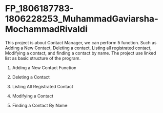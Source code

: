 # FP_1806187783-1806228253_MuhammadGaviarsha-MochammadRivaldi

This project is about Contact Manager, we can perform 5 function. Such as Adding a New Contact, Deleting a contact, Listing all registrated contact, Modifying a contact, and finding a contact by name. The project use linked list as basic structure of the program.

1. Adding a New Contact Function


2. Deleting a Contact


3. Listing All Registrated Contact


4. Modifying a Contact



5. Finding a Contact By Name
